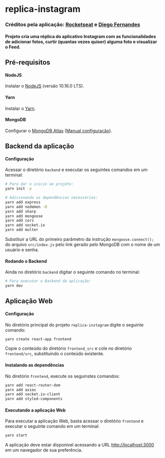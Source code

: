 # replica-instagram

### Créditos pela aplicação: [Rocketseat](https://github.com/Rocketseat) e [Diego Fernandes](https://github.com/diego3g)

#### Projeto cria uma réplica do aplicativo Instagram com as funcionalidades de adicionar fotos, curtir (quantas vezes quiser) alguma foto e visualizar o Feed.

## Pré-requisitos

#### NodeJS
Instalar o [NodeJS](https://nodejs.org/en/) (versão 10.16.0 LTS).

#### Yarn
Instalar o [Yarn](https://yarnpkg.com/pt-BR/).

#### MongoDB
Configurar o [MongoDB Atlas](https://www.mongodb.com/cloud/atlas) ([Manual configuração](https://docs.mongodb.com/manual/installation/)).

## Backend da aplicação

#### Configuração

Acessar o diretório ```backend``` e executar os seguintes comandos em um terminal:

~~~bash
# Para dar o inicio ao projeto:
yarn init -y

# Adicionando as dependências necessárias:
yarn add express
yarn add nodemon -D
yarn add sharp
yarn add mongoose
yarn add cors
yarn add socket.io
yarn add multer
~~~

Substituir a URL do primeiro parâmetro da instrução ```mongoose.connect();``` do arquivo ```src/index.js``` pelo link gerado pelo MongoDB com o nome de um usuário e senha.

#### Rodando o Backend

Ainda no diretório ```backend``` digitar o seguinte comando no terminal:

~~~bash
# Para executar o Backend da aplicação:
yarn dev
~~~

## Aplicação Web

#### Configuração

No diretório principal do projeto ```replica-instagram``` digite o seguinte comando:

~~~bash
yarn create react-app frontend
~~~

Copie o conteúdo do diretório ```frontend_src``` e cole no diretório ```frontend/src```, substituindo o conteúdo existente.

#### Instalando as dependências

No diretório ```frontend```, execute os seguinstes comandos:

~~~bash
yarn add react-router-dom
yarn add axios
yarn add socket.io-client
yarn add styled-components
~~~

#### Executando a aplicação Web

Para executar a aplicação Web, basta acessar o diretório ```frontend``` e executar o seguinte comando em um terminal:

~~~bash
yarn start
~~~

A aplicação deve estar disponível acessando a URL <http://localhost:3000> em um navegador de sua preferência.

<!-- ## Aplicação Mobile

#### Preparando o ambiente e escolhendo um emulador:

Guia para preparar o ambiente para a aplicação mobile e instalar um emulador em sua máquina: <https://docs.rocketseat.dev/ambiente-react-native/introducao>

#### Configuração e Adicionar as dependências

Para instalar o ambiente React Native, bata abrir o terminal e digitar:

~~~bash
npm install -g react-native-cli
~~~

No diretório raiz do projeto, execute o comando:

~~~bash
react-native init insta_bit
~~~

Pode substituir o "insta_bit" por um outro nome que desejar para nomear sua aplicação mobile.

Após executar o comando acima, vá para o diretório do projeto criado e digite o comando:

~~~bash
react-native run-android

# Caso esteja simulando num dispositivo ios, execute:
react-native run-ios
~~~
 -->
